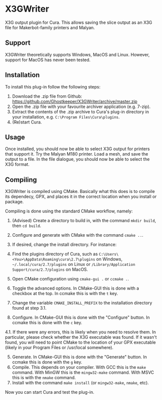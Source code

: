 # X3GWriter
X3G output plugin for Cura. This allows saving the slice output as an X3G file for Makerbot-family printers and Malyan.

## Support
X3GWriter theoretically supports Windows, MacOS and Linux. However, support for MacOS has never been tested.

## Installation
To install this plug-in follow the following steps:

1. Download the .zip file from Github: https://github.com/Ghostkeeper/X3GWriter/archive/master.zip
2. Open the .zip file with your favourite archiver application (e.g. 7-zip).
3. Extract the contents of the .zip archive to Cura's plug-in directory in your installation, e.g. `C:\Program Files\Cura\plugins`.
4. (Re)start Cura.

## Usage
Once installed, you should now be able to select X3G output for printers that support it. Try the Malyan M180 printer. Load a mesh, and save the output to a file. In the file dialogue, you should now be able to select the X3G format.

## Compiling
X3GWriter is compiled using CMake. Basically what this does is to compile its dependecy, GPX, and places it in the correct location when you install or package.

Compiling is done using the standard CMake workflow, namely:

1. (Advised) Create a directory to build in, with the command `mkdir build`, then `cd build`.
2. Configure and generate with CMake with the command `cmake ..`.
3. If desired, change the install directory. For instance:

  1. Find the plugins directory of Cura, such as `C:\Users\<You>\AppData\Roaming\cura\2.7\plugins` on Windows, `~/.local/cura/2.7/plugins` on Linux or `/Library/Application Support/cura/2.7/plugins` on MacOS.
  2. Open CMake configuration using `cmake-gui .` or `ccmake .`.
  3. Toggle the advanced options. In CMake-GUI this is done with a checkbox at the top. In ccmake this is with the `t` key.
  4. Change the variable `CMAKE_INSTALL_PREFIX` to the installation directory found at step 3.1.

4. Configure. In CMake-GUI this is done with the "Configure" button. In ccmake this is done with the `c` key.

  4.1. If there were any errors, this is likely when you need to resolve them. In particular, please check whether the X3G executable was found. If it wasn't found, you will need to point CMake to the location of your GPX executable (likely in your Program Files or /usr/local somewhere).

5. Generate. In CMake-GUI this is done with the "Generate" button. In ccmake this is done with the `g` key.
6. Compile. This depends on your compiler. With GCC this is the `make` command. With MinGW this is the `mingw32-make` command. With MSVC this is with the `nmake` command.
7. Install with the command `make install` (or `mingw32-make`, `nmake`, etc).

Now you can start Cura and test the plug-in.
